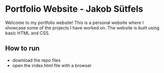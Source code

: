 # Portfolio Website - Jakob Sütfels

Welcome to my portfolio website! This is a personal website where I showcase some of the projects I have worked on. The website is built using basic HTML and CSS.

## How to run
- download the repo files
- open the index.html file with a browser
